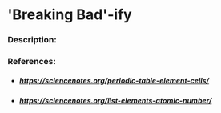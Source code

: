 # 'Breaking Bad'-ify
### Description:
### References:
* ##### https://sciencenotes.org/periodic-table-element-cells/
* ##### https://sciencenotes.org/list-elements-atomic-number/
